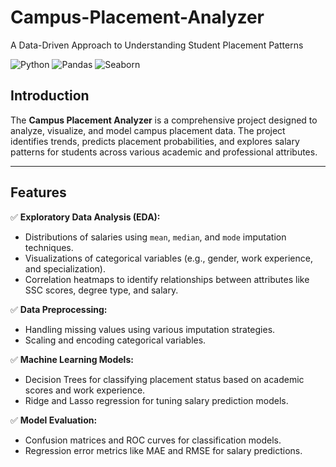 # Campus-Placement-Analyzer
A Data-Driven Approach to Understanding Student Placement Patterns

![Python](https://img.shields.io/badge/Python-3.9-blue.svg) ![Pandas](https://img.shields.io/badge/Pandas-Analysis-green.svg) ![Seaborn](https://img.shields.io/badge/Seaborn-Visualization-orange.svg)

## **Introduction**
The **Campus Placement Analyzer** is a comprehensive project designed to analyze, visualize, and model campus placement data. The project identifies trends, predicts placement probabilities, and explores salary patterns for students across various academic and professional attributes.

---

## **Features**  
✅ **Exploratory Data Analysis (EDA):**  
- Distributions of salaries using `mean`, `median`, and `mode` imputation techniques.  
- Visualizations of categorical variables (e.g., gender, work experience, and specialization).  
- Correlation heatmaps to identify relationships between attributes like SSC scores, degree type, and salary.  

✅ **Data Preprocessing:**  
- Handling missing values using various imputation strategies.  
- Scaling and encoding categorical variables.  

✅ **Machine Learning Models:**  
- Decision Trees for classifying placement status based on academic scores and work experience.  
- Ridge and Lasso regression for tuning salary prediction models.  

✅ **Model Evaluation:**  
- Confusion matrices and ROC curves for classification models.  
- Regression error metrics like MAE and RMSE for salary predictions.  


